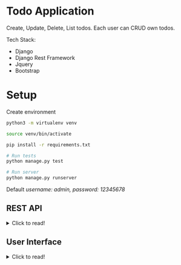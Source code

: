# Todo Application
Create, Update, Delete, List todos. Each user can CRUD own todos.

Tech Stack:
- Django
- Django Rest Framework
- Jquery
- Bootstrap

# Setup
Create environment
```bash
python3 -m virtualenv venv

source venv/bin/activate

pip install -r requirements.txt

# Run tests
python manage.py test

# Run server
python manage.py runserver
```
Default *username: admin, password: 12345678*


## REST API
<details>
<summary>Click to read!</summary>

### Obtain Token
```bash
curl --location --request POST 'localhost:8000/api/token-auth' \
--header 'Content-Type: application/json' \
--data-raw '{
    "username": "admin",
    "password": "12345678"
}'
```
```json
{
    "token": "18bea1824e361bb23a3be447fe97964c03cdd59d"
}
```

### Get list of todos
```bash
curl --location --request GET 'http://localhost:8000/api/todos/' \
--header 'Authorization: Token 18bea1824e361bb23a3be447fe97964c03cdd59d'
```
```json
HTTP/1.1 200 OK
[
    {
        "id": 2,
        "content": "Todo 2",
        "done": true
    },
    {
        "id": 1,
        "content": "Todo 1",
        "done": false
    }
]
```

### Retrieve detail of todo item
```bash
curl --location --request GET 'http://localhost:8000/api/todos/1/' \
--header 'Authorization: Token 18bea1824e361bb23a3be447fe97964c03cdd59d'
```
```json
HTTP/1.1 200 OK
{
    "id": 1,
    "content": "Todo 1",
    "done": false
}

```

### Create a todo item
```bash
curl --location --request POST 'http://localhost:8000/api/todos/' \
--header 'Authorization: Token 18bea1824e361bb23a3be447fe97964c03cdd59d' \
--header 'Content-Type: application/json' \
--data-raw '{
    "content": "Todo 3",
    "done": false
}'
```
```json
HTTP/1.1 201 CREATED
{
    "content": "Todo 3",
    "done": false
}
```

### Update existing todo item
```bash
curl --location --request PUT 'http://localhost:8000/api/todos/3/' \
--header 'Authorization: Token 18bea1824e361bb23a3be447fe97964c03cdd59d' \
--header 'Content-Type: application/json' \
--data-raw '{
    "content": "Todo 3",
    "done": true
}'
```
```json
HTTP/1.1 200 OK
{
    "id": 3,
    "content": "Todo 3",
    "done": true
}
```
### Delete existing todo item
```bash
curl --location --request DELETE 'http://localhost:8000/api/todos/3/' \
--header 'Authorization: Token 18bea1824e361bb23a3be447fe97964c03cdd59d'
```
```json
HTTP/1.1 204 NO CONTENT
{
    "id": null,
    "content": "Todo 3",
    "done": true
}
```
### Filtering todo items by `content`
 ```bash
 curl --location --request GET 'http://localhost:8000/api/todos/?search=todo' \
--header 'Authorization: Token 18bea1824e361bb23a3be447fe97964c03cdd59d'
 ```
```json
[
    {
        "id": 3,
        "content": "Todo 3",
        "done": true
    },
    {
        "id": 2,
        "content": "Todo 2",
        "done": false
    }
]
```
### Filtering  todo items by `status`
 ```bash
curl --location --request GET 'http://localhost:8000/api/todos/?done=false' \
--header 'Authorization: Token 18bea1824e361bb23a3be447fe97964c03cdd59d'
 ```
```json
[
    {
        "id": 2,
        "content": "Todo 2",
        "done": false
    }
]
```

### Filtering todo items  `content` and `status`
 ```bash
curl --location --request GET 'http://localhost:8000/api/todos/?seacrh=todo&done=true' \
--header 'Authorization: Token 18bea1824e361bb23a3be447fe97964c03cdd59d'
 ```
```json
[
    {
        "id": 3,
        "content": "Todo 3",
        "done": true
    }
]
```
</details>

## User Interface
<details>
<summary>Click to read!</summary>

### Login
Default *username: admin, password: 12345678*
Login via django admin [login url](http://localhost:8000/admin/login/) than go to [index page](http://localhost:8000/)

Use interface to CRUD todo items. 

Functions:
- Click `Add` to create todo item with status `Not Completed`
- Click item detail to go item detail.
- Click `Update` to update existing todo content or status.
- Click `Delete` to delete existing item.
- Fill `Search` input, select todo `status`  and click `Search` to filter todo items on home page. 
</details>